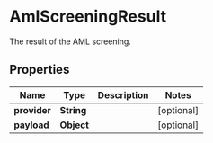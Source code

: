 

# AmlScreeningResult

The result of the AML screening.

## Properties

| Name | Type | Description | Notes |
|------------ | ------------- | ------------- | -------------|
|**provider** | **String** |  |  [optional] |
|**payload** | **Object** |  |  [optional] |



